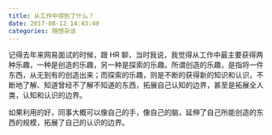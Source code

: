 ```yaml
---
title: 从工作中得到了什么？
date: 2017-08-12 14:43:49
categories: 随想杂谈
---
```


记得去年来网易面试的时候，跟 HR 聊，当时我说，我觉得从工作中最主要获得两种乐趣，一种是创造的乐趣，另一种是探索的乐趣。所谓创造的乐趣，是指将一件东西，从无到有的创造出来；而探索的乐趣，则是不断的获得新的知识和认识，不断地了解、知道曾经不了解不知道的东西，拓展自己认知的边界，甚至是拓展全人类，认知和认识的边界。

如果利用的好，同事大概可以像自己的手，像自己的脑，延伸了自己所能创造的东西的规模，拓展了自己的认识的边界。
